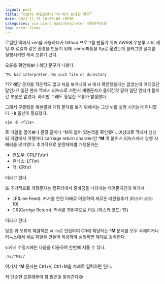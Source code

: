 ```yaml
---
layout: post
title: “vimrc 파일실행시 ^M 에러 발생할 경우”
date: 2021-11-15 18:05:00 +0530
categories: vim vimrc badinterpreter 개행문자오류
tag: error linux
---
```


로컬인 맥에서 vim을 사용하다가 Github 브로그를 만들기 위해 AWS에 우분투 서버 세팅 후
로컬과 같은 환경을 만들기 위해 .vimrc파일을 ftp로 옮겼는데 플러그인 설치를 실행시키면 계속 오류가 났다.

오류를 확인해보니 해당 문구가 나왔다.
```
^M: bad interpreter: No such file or directory
```

??? 해당 문자를 적은적도 없고 처음 보거니와 vi 에서 확인했을때는 없었는데 어디있단 말인가?
일단 왠지 맥에서 리눅스로 가면서 개행문자가 들어간것 같아 일단 엔터가 들어간 부분은 없앴다.
하지만 그래도 동일한 오류가 발생했다.  

그래서 구글링을 해본결과 개행 문자를 보기 위해서는 그냥 vi를 실행 시키는게 아니였다.
**-b** 옵션이 필요했다.

```
vim -b <file>
```
로 파일을 열어보니 문장 끝마다 ^M이 붙어 있는것을 확인했다.
예상대로 맥에서 생성되 파일에서 개행마다 carriage return charater인 **^M** 이 붙어서 리눅스에서 실행 시 에러를 낸거였다.
추가적으로 운영체제별 개행문자는
- 윈도우: CRLF(\r\n)
- 유닉스: LF(\n)
- 맥: CR(\r)

이라고 한다.

또 추가적으로 개행문자는 컴퓨터에서 줄바꿈을 나타내는 제어문자인데
여기서 
- LF(Line Feed): 커서를 한칸 아래로 이동하여 새로운 라인을추가 (아스키 코드: 10)
- CR(Carrige Return): 커서를 맨왼쪽으로 이동 (아스키 코드: 13)

이라고 한다.

암튼 위 오류의 해결책은 vi -b로 진입하여 CR에 해당하는 **^M** 문자를 모두 삭제하거나 리눅스에서 새로 파일을 만들어 작성하여 
실행하면 제대로 동작한다.

vi에서 수정시에는 다음을 이용하여 한번에 지울 수 있다.
```
:%s/^M$//
```

여기서 **^M** 문자는 Ctrl+V, Ctrl+M을 차례로 입력하면 된다.


저 단순한 오류때문에 참 많은걸 알아간다😅
